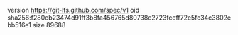 version https://git-lfs.github.com/spec/v1
oid sha256:f280eb23474d91ff3b8fa456765d80738e2723fceff72e5fc34c3802ebb516e1
size 89688
